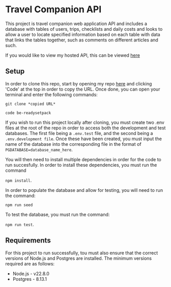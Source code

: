 # Travel Companion API

This project is travel companion web application API and includes a database with tables of users, trips, checklists and daily costs and looks to allow a user to locate specified information based on each table with data that links the tables together, such as comments on different articles and such.

If you would like to view my hosted API, this can be viewed [here](https://be-readysetpack-r6tz.onrender.com/api)

## Setup

In order to clone this repo, start by opening my repo [here](https://github.com/xsaynt/be-readysetpack) and clicking 'Code' at the top in order to copy the URL. Once done, you can open your terminal and enter the following commands:

`git clone *copied URL*`

`code be-readysetpack`

If you wish to run this project locally after cloning, you must create two .env files at the root of the repo in order to access both the development and test databases. The first file being a `.env.test` file, and the second being a `.env.development file`. Once these have been created, you must input the name of the database into the corresponding file in the format of `PGDATABASE=database_name_here`.

You will then need to install multiple dependencies in order for the code to run succesfully. In order to install these dependencies, you must run the command

`npm install`.

In order to populate the database and allow for testing, you will need to run the command:

`npm run seed`

To test the database, you must run the command:

`npm run test`.

## Requirements

For this project to run successfully, tou must also ensure that the correct versions of Node.js and Postgres are installed. The minimum versions required are as follows:

- Node.js - v22.8.0
- Postgres - 8.13.1
